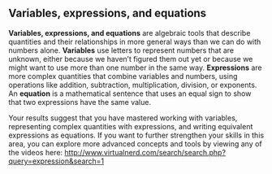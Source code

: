 ## Variables, expressions, and equations

**Variables, expressions, and equations** are algebraic tools that describe quantities and their relationships in more general ways than we can do with numbers alone. **Variables** use letters to represent numbers that are unknown, either because we haven’t figured them out yet or because we might want to use more than one number in the same way. **Expressions** are more complex quantities that combine variables and numbers, using operations like addition, subtraction, multiplication, division, or exponents. An **equation** is a mathematical sentence that uses an equal sign to show that two expressions have the same value. 

Your results suggest that you have mastered working with variables, representing complex quantities with expressions, and writing equivalent expressions as equations. If you want to further strengthen your skills in this area, you can explore more advanced concepts and tools by viewing any of the videos here: http://www.virtualnerd.com/search/search.php?query=expression&search=1
